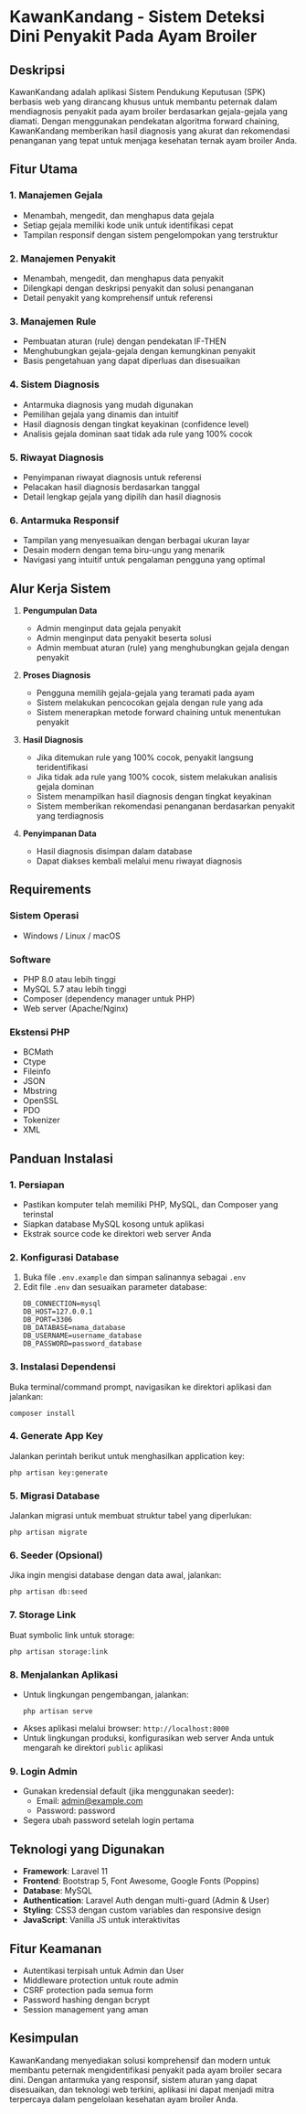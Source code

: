 
# KawanKandang - Sistem Deteksi Dini Penyakit Pada Ayam Broiler

## Deskripsi
KawanKandang adalah aplikasi Sistem Pendukung Keputusan (SPK) berbasis web yang dirancang khusus untuk membantu peternak dalam mendiagnosis penyakit pada ayam broiler berdasarkan gejala-gejala yang diamati. Dengan menggunakan pendekatan algoritma forward chaining, KawanKandang memberikan hasil diagnosis yang akurat dan rekomendasi penanganan yang tepat untuk menjaga kesehatan ternak ayam broiler Anda.

## Fitur Utama

### 1. Manajemen Gejala
- Menambah, mengedit, dan menghapus data gejala
- Setiap gejala memiliki kode unik untuk identifikasi cepat
- Tampilan responsif dengan sistem pengelompokan yang terstruktur

### 2. Manajemen Penyakit
- Menambah, mengedit, dan menghapus data penyakit
- Dilengkapi dengan deskripsi penyakit dan solusi penanganan
- Detail penyakit yang komprehensif untuk referensi

### 3. Manajemen Rule
- Pembuatan aturan (rule) dengan pendekatan IF-THEN
- Menghubungkan gejala-gejala dengan kemungkinan penyakit
- Basis pengetahuan yang dapat diperluas dan disesuaikan

### 4. Sistem Diagnosis
- Antarmuka diagnosis yang mudah digunakan
- Pemilihan gejala yang dinamis dan intuitif
- Hasil diagnosis dengan tingkat keyakinan (confidence level)
- Analisis gejala dominan saat tidak ada rule yang 100% cocok

### 5. Riwayat Diagnosis
- Penyimpanan riwayat diagnosis untuk referensi
- Pelacakan hasil diagnosis berdasarkan tanggal
- Detail lengkap gejala yang dipilih dan hasil diagnosis

### 6. Antarmuka Responsif
- Tampilan yang menyesuaikan dengan berbagai ukuran layar
- Desain modern dengan tema biru-ungu yang menarik
- Navigasi yang intuitif untuk pengalaman pengguna yang optimal

## Alur Kerja Sistem

1. **Pengumpulan Data**
   - Admin menginput data gejala penyakit
   - Admin menginput data penyakit beserta solusi
   - Admin membuat aturan (rule) yang menghubungkan gejala dengan penyakit

2. **Proses Diagnosis**
   - Pengguna memilih gejala-gejala yang teramati pada ayam
   - Sistem melakukan pencocokan gejala dengan rule yang ada
   - Sistem menerapkan metode forward chaining untuk menentukan penyakit

3. **Hasil Diagnosis**
   - Jika ditemukan rule yang 100% cocok, penyakit langsung teridentifikasi
   - Jika tidak ada rule yang 100% cocok, sistem melakukan analisis gejala dominan
   - Sistem menampilkan hasil diagnosis dengan tingkat keyakinan
   - Sistem memberikan rekomendasi penanganan berdasarkan penyakit yang terdiagnosis

4. **Penyimpanan Data**
   - Hasil diagnosis disimpan dalam database
   - Dapat diakses kembali melalui menu riwayat diagnosis

## Requirements

### Sistem Operasi
- Windows / Linux / macOS

### Software
- PHP 8.0 atau lebih tinggi
- MySQL 5.7 atau lebih tinggi
- Composer (dependency manager untuk PHP)
- Web server (Apache/Nginx)

### Ekstensi PHP
- BCMath
- Ctype
- Fileinfo
- JSON
- Mbstring
- OpenSSL
- PDO
- Tokenizer
- XML

## Panduan Instalasi

### 1. Persiapan
- Pastikan komputer telah memiliki PHP, MySQL, dan Composer yang terinstal
- Siapkan database MySQL kosong untuk aplikasi
- Ekstrak source code ke direktori web server Anda

### 2. Konfigurasi Database
1. Buka file `.env.example` dan simpan salinannya sebagai `.env`
2. Edit file `.env` dan sesuaikan parameter database:
   ```
   DB_CONNECTION=mysql
   DB_HOST=127.0.0.1
   DB_PORT=3306
   DB_DATABASE=nama_database
   DB_USERNAME=username_database
   DB_PASSWORD=password_database
   ```

### 3. Instalasi Dependensi
Buka terminal/command prompt, navigasikan ke direktori aplikasi dan jalankan:
```
composer install
```

### 4. Generate App Key
Jalankan perintah berikut untuk menghasilkan application key:
```
php artisan key:generate
```

### 5. Migrasi Database
Jalankan migrasi untuk membuat struktur tabel yang diperlukan:
```
php artisan migrate
```

### 6. Seeder (Opsional)
Jika ingin mengisi database dengan data awal, jalankan:
```
php artisan db:seed
```

### 7. Storage Link
Buat symbolic link untuk storage:
```
php artisan storage:link
```

### 8. Menjalankan Aplikasi
- Untuk lingkungan pengembangan, jalankan:
  ```
  php artisan serve
  ```
- Akses aplikasi melalui browser: `http://localhost:8000`
- Untuk lingkungan produksi, konfigurasikan web server Anda untuk mengarah ke direktori `public` aplikasi

### 9. Login Admin
- Gunakan kredensial default (jika menggunakan seeder):
  - Email: admin@example.com
  - Password: password
- Segera ubah password setelah login pertama

## Teknologi yang Digunakan
- **Framework**: Laravel 11
- **Frontend**: Bootstrap 5, Font Awesome, Google Fonts (Poppins)
- **Database**: MySQL
- **Authentication**: Laravel Auth dengan multi-guard (Admin & User)
- **Styling**: CSS3 dengan custom variables dan responsive design
- **JavaScript**: Vanilla JS untuk interaktivitas

## Fitur Keamanan
- Autentikasi terpisah untuk Admin dan User
- Middleware protection untuk route admin
- CSRF protection pada semua form
- Password hashing dengan bcrypt
- Session management yang aman

## Kesimpulan
KawanKandang menyediakan solusi komprehensif dan modern untuk membantu peternak mengidentifikasi penyakit pada ayam broiler secara dini. Dengan antarmuka yang responsif, sistem aturan yang dapat disesuaikan, dan teknologi web terkini, aplikasi ini dapat menjadi mitra terpercaya dalam pengelolaan kesehatan ayam broiler Anda.